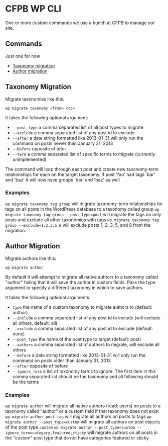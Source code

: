 # CFPB WP CLI

One or more custom commands we use a bunch at CFPB to manage our site.

## Commands

Just one for now

- [Taxonomy migration](#taxonomy-migration)
- [Author migration](#author-migration)

## Taxonomy Migration

Migrate taxonomies like this:

`wp migrate taxonomy <from> <to>`

It takes the following optional argument:
- `--post_type` a comma separated list of all post types to migrate
- `--exclude` a comma separated list of any post id to exclude
- `--after` a date string formatted like 2013-01-31 will only run the
    command on posts newer than January 31, 2013
- `--before` opposite of after
- `--term` a comma separated list of specific terms to migrate (currently unimplemented)

The command will loop through each post and create new taxonomy-term
relationships for each on the target taxonomy. If post 'foo' had tags 'bar' and
'baz' it will now have groups 'bar' and 'baz' as well

### Examples
`wp migrate taxonomy tag group` will migrate taxonomy-term relationships for
tags on all posts in the WordPress database to a taxonomy called group
`wp migrate taxonomy tag group --post_type=post` will migrate the tags on only
posts and exclude all other taxonomies with tags
`wp migrate taxonomy tag group --exclude=1,2,3,5,8` will exclude posts 1, 2, 3,
5, and 8 from the migration.

## Author Migration

Migrate authors like this:

`wp migrate author`

By default it will attempt to migrate all native authors to a taxonomy called 
"author" failing that it will save the author in custom fields. Pass the type
argument to specify a different taxonomy in which to save authors.

It takes the following optional arguments:
- `type` the name of a custom taxonomy to migrate authors to (default: author)
- `--include` a comma separated list of any post id to include (will exclude all
  others, default: all)
- `--exclude` a comma separated list of any post id to exclude (default: none)
- `--post_type` the name of the post type to target (default: post)
- `--authors` a comma separated list of authors to migrate, will exclude all others
- `--before` a date string formatted like 2013-01-31 will only run the command on
  posts older than January 31, 2013
- `--after` opposite of before
- `--ignore_term` a list of taxonomy terms to ignore. The first item in this comma
  separated list should be the taxonomy and all following should be the terms

### Examples

`wp migrate author` will migrate all native authors (read: users) on posts to a
taxonomy called "author" or a custom field if that taxonomy does not exist
`wp migrate author post_tag` will migrate all authors on posts to tags
`wp migrate author --post_type=custom` will migrate all authors on post objects of
the post type `custom`
`wp migrate author --post_type=custom --ignore_term=category,featured,sticky` will
migrate authors on all posts in the "custom" post type that do not have categories
featured or sticky

